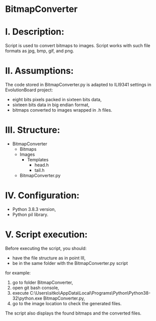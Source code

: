 # BitmapConverter

# I. Description:
Script is used to convert bitmaps to images. Script works with such file formats as jpg, bmp, gif, and png.

# II. Assumptions:
The code stored in BitmapConverter.py is adapted to ILI9341 settings in EvolutionBoard project:
- eight bits pixels packed in sixteen bits data,
- sixteen bits data in big endian format,
- bitmaps converted to images wrapped in .h files.

# III. Structure:
- BitmapConverter
  - Bitmaps
  - Images
    - Templates
      - head.h
	  - tail.h
  - BitmapConverter.py

# IV. Configuration:
- Python 3.8.3 version,
- Python pil library.

# V. Script execution:
Before executing the script, you should:
- have the file structure as in point III,
- be in the same folder with the BitmapConverter.py script

for example:
1. go to folder BitmapConverter,
2. open git bash console,
3. execute C:\Users\sitko\AppData\Local\Programs\Python\Python38-32\python.exe BitmapConverter.py,
4. go to the image location to check the generated files.

The script also displays the found bitmaps and the converted files.



